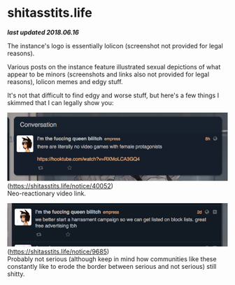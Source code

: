 # shitasstits.life

***last updated 2018.06.16***

The instance's logo is essentially lolicon (screenshot not provided for legal reasons).

Various posts on the instance feature illustrated sexual depictions of what appear to be minors (screenshots and links also not provided for legal reasons), lolicon memes and edgy stuff.

It's not that difficult to find edgy and worse stuff, but here's a few things I skimmed that I can legally show you:


![](40052.png)  
(https://shitasstits.life/notice/40052)  
Neo-reactionary video link.

![](9685.png)  
(https://shitasstits.life/notice/9685)  
Probably not serious (although keep in mind how communities like these constantly like to erode the border between serious and not serious) still shitty.